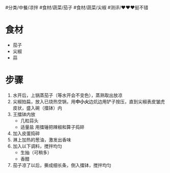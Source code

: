#分类/中餐/凉拌 #食材/蔬菜/茄子 #食材/蔬菜/尖椒 #测评/❤️❤️❤️挺不错

# 食材
- 茄子
- 尖椒
- 蒜

# 步骤
1. 水开后，上锅蒸茄子（等水开会不变色），蒸熟取出放凉
2. 尖椒拍扁，放入已烧热空锅，用**中小火**边炕边用铲子按压，直到尖椒表皮皱虎皮状，盛入碗（擂钵）内
3. 王擂钵内放
   - 几粒蒜头
   - 适量盐
    用擂锤把辣椒和算子捣碎
4. 加入皮蛋捣碎
5. 淋上加热的葱油，激发出香味
6. 加入以下调料，搅拌均匀
   - 生抽（可稍多）
   - 香醋
1. 茄子凉了以后，撕成细长条，倒入擂钵，搅拌均匀